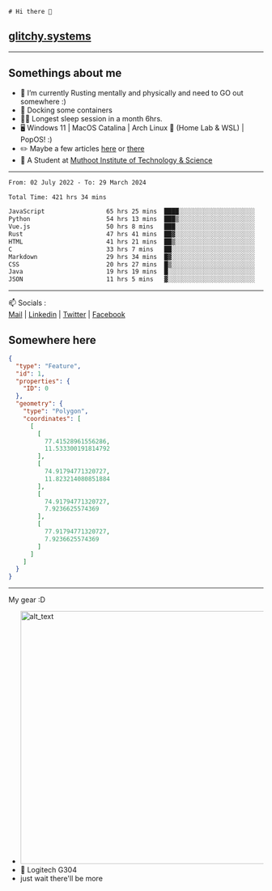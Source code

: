 ```
# Hi there 👋
```
## [glitchy.systems](https://glitchy.systems)
---

## Somethings about me



- 🌱 I’m currently Rusting mentally and physically and need to GO out somewhere :)
- 🐋 Docking some containers
- 😶‍🌫️ Longest sleep session in a month 6hrs.
- 🖥️ Windows 11 | MacOS Catalina | Arch Linux 🦩 (Home Lab & WSL) | PopOS! :)
- ✏️ Maybe a few articles [here](https://medium.com/@advaithnarayanan8) or [there](https://medium.com/@advaithnarayanan8)
- 📑 A Student at [Muthoot Institute of Technology & Science](https://mgmits.ac.in/)



---

<!--START_SECTION:waka-->

```txt
From: 02 July 2022 - To: 29 March 2024

Total Time: 421 hrs 34 mins

JavaScript                 65 hrs 25 mins  ████░░░░░░░░░░░░░░░░░░░░░   15.52 %
Python                     54 hrs 13 mins  ███▒░░░░░░░░░░░░░░░░░░░░░   12.86 %
Vue.js                     50 hrs 8 mins   ███░░░░░░░░░░░░░░░░░░░░░░   11.89 %
Rust                       47 hrs 41 mins  ██▓░░░░░░░░░░░░░░░░░░░░░░   11.31 %
HTML                       41 hrs 21 mins  ██▒░░░░░░░░░░░░░░░░░░░░░░   09.81 %
C                          33 hrs 7 mins   ██░░░░░░░░░░░░░░░░░░░░░░░   07.86 %
Markdown                   29 hrs 34 mins  █▓░░░░░░░░░░░░░░░░░░░░░░░   07.02 %
CSS                        20 hrs 27 mins  █▒░░░░░░░░░░░░░░░░░░░░░░░   04.85 %
Java                       19 hrs 19 mins  █░░░░░░░░░░░░░░░░░░░░░░░░   04.58 %
JSON                       11 hrs 5 mins   ▓░░░░░░░░░░░░░░░░░░░░░░░░   02.63 %
```

<!--END_SECTION:waka-->

---

📫 Socials :<br>
[Mail](mailto:advaithnarayanan8@gmail.com) | [Linkedin](https://www.linkedin.com/in/advaith-narayanan-a72152214/) | [Twitter](https://twitter.com/advaithnarayan) | [Facebook](https://screenmessage.com/qinq)

## Somewhere here

```geojson
{
  "type": "Feature",
  "id": 1,
  "properties": {
    "ID": 0
  },
  "geometry": {
    "type": "Polygon",
    "coordinates": [
      [
        [
          77.41528961556286,
          11.533300191814792
        ],
        [
          74.91794771320727,
          11.823214080851884
        ],
        [
          74.91794771320727,
          7.9236625574369
        ],
        [
          77.91794771320727,
          7.9236625574369
        ]
      ]
    ]
  }
}
```


--- 
My gear :D

- [<img alt="alt_text" width="500px" src="https://valid.x86.fr/cache/banner/xv24bv-6.png" />](https://valid.x86.fr/xv24bv)
- 🐁 Logitech G304
- just wait there'll be more

